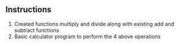 ## Instructions
1. Created functions multiply and divide along with existing add and subtract functions
2. Basic calculator program to perform the 4 above operations


